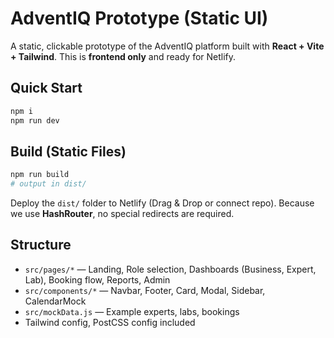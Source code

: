 # AdventIQ Prototype (Static UI)

A static, clickable prototype of the AdventIQ platform built with **React + Vite + Tailwind**.
This is **frontend only** and ready for Netlify.

## Quick Start

```bash
npm i
npm run dev
```

## Build (Static Files)

```bash
npm run build
# output in dist/
```

Deploy the `dist/` folder to Netlify (Drag & Drop or connect repo).
Because we use **HashRouter**, no special redirects are required.

## Structure

- `src/pages/*` — Landing, Role selection, Dashboards (Business, Expert, Lab), Booking flow, Reports, Admin
- `src/components/*` — Navbar, Footer, Card, Modal, Sidebar, CalendarMock
- `src/mockData.js` — Example experts, labs, bookings
- Tailwind config, PostCSS config included
